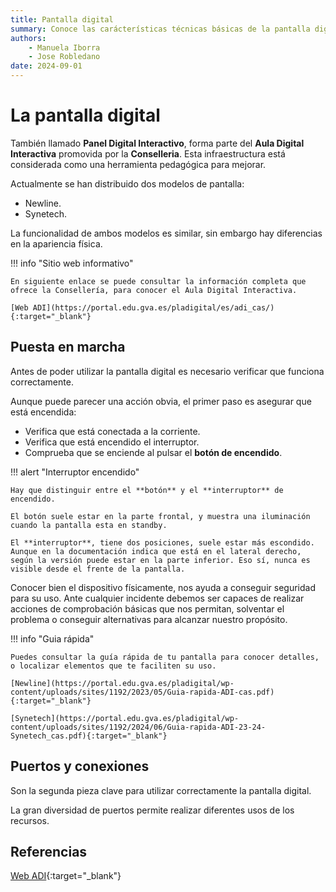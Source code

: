 ```yaml
--- 
title: Pantalla digital
summary: Conoce las carácterísticas técnicas básicas de la pantalla digital.
authors:
    - Manuela Iborra
    - Jose Robledano
date: 2024-09-01
---
```

# **La pantalla digital**

También llamado **Panel Digital Interactivo**, forma parte del **Aula Digital Interactiva** promovida por la **Conselleria**. Esta infraestructura está considerada como una herramienta pedagógica para mejorar.

Actualmente se han distribuido dos modelos de pantalla:
- Newline.
- Synetech.

La funcionalidad de ambos modelos es similar, sin embargo hay diferencias en la apariencia física.

!!! info "Sitio web informativo"

    En siguiente enlace se puede consultar la información completa que ofrece la Consellería, para conocer el Aula Digital Interactiva.

    [Web ADI](https://portal.edu.gva.es/pladigital/es/adi_cas/){:target="_blank"}

    

## **Puesta en marcha**

Antes de poder utilizar la pantalla digital es necesario verificar que funciona correctamente. 

Aunque puede parecer una acción obvia, el primer paso es asegurar que está encendida:
- Verifica que está conectada a la corriente.
- Verifica que está encendido el interruptor.
- Comprueba que se enciende al pulsar el **botón de encendido**.

!!! alert "Interruptor encendido"

    Hay que distinguir entre el **botón** y el **interruptor** de encendido.

    El botón suele estar en la parte frontal, y muestra una iluminación cuando la pantalla esta en standby.

    El **interruptor**, tiene dos posiciones, suele estar más escondido. Aunque en la documentación indica que está en el lateral derecho, según la versión puede estar en la parte inferior. Eso sí, nunca es visible desde el frente de la pantalla.


Conocer bien el dispositivo físicamente, nos ayuda a conseguir seguridad para su uso. Ante cualquier incidente debemos ser capaces de realizar acciones de comprobación básicas que nos permitan, solventar el problema o conseguir alternativas para alcanzar nuestro propósito.


!!! info "Guia rápida"

    Puedes consultar la guía rápida de tu pantalla para conocer detalles, o localizar elementos que te faciliten su uso.

    [Newline](https://portal.edu.gva.es/pladigital/wp-content/uploads/sites/1192/2023/05/Guia-rapida-ADI-cas.pdf){:target="_blank"}

    [Synetech](https://portal.edu.gva.es/pladigital/wp-content/uploads/sites/1192/2024/06/Guia-rapida-ADI-23-24-Synetech_cas.pdf){:target="_blank"}

## **Puertos y conexiones**

Son la segunda pieza clave para utilizar correctamente la pantalla digital.

La gran diversidad de puertos permite realizar diferentes usos de los recursos.
## **Referencias**

[Web ADI](https://portal.edu.gva.es/pladigital/es/adi_cas/){:target="_blank"}